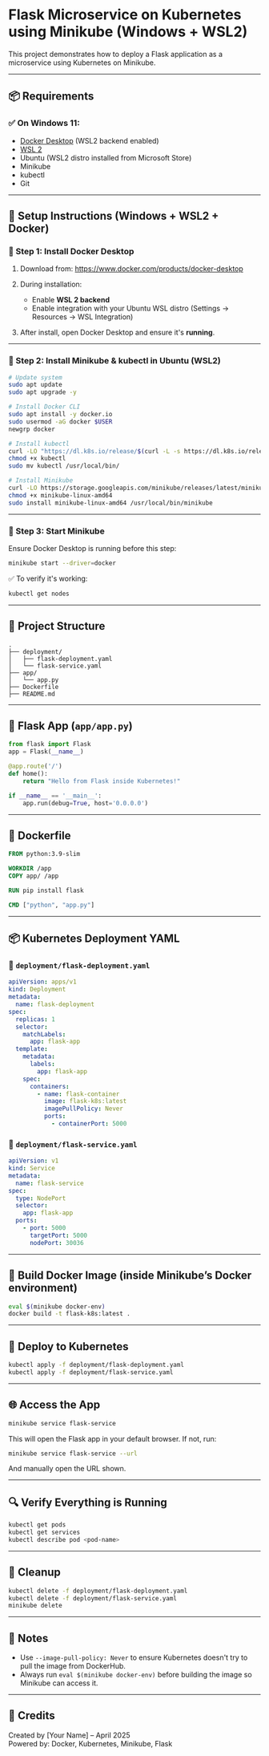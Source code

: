 
# Flask Microservice on Kubernetes using Minikube (Windows + WSL2)

This project demonstrates how to deploy a Flask application as a microservice using Kubernetes on Minikube.

---

## 📦 Requirements

### ✅ On Windows 11:

- [Docker Desktop](https://www.docker.com/products/docker-desktop) (WSL2 backend enabled)
- [WSL 2](https://learn.microsoft.com/en-us/windows/wsl/install)
- Ubuntu (WSL2 distro installed from Microsoft Store)
- Minikube
- kubectl
- Git

---

## 🚀 Setup Instructions (Windows + WSL2 + Docker)

### 🔹 Step 1: Install Docker Desktop

1. Download from: https://www.docker.com/products/docker-desktop
2. During installation:
   - Enable **WSL 2 backend**
   - Enable integration with your Ubuntu WSL distro (Settings → Resources → WSL Integration)

3. After install, open Docker Desktop and ensure it's **running**.

---

### 🔹 Step 2: Install Minikube & kubectl in Ubuntu (WSL2)

```bash
# Update system
sudo apt update
sudo apt upgrade -y

# Install Docker CLI
sudo apt install -y docker.io
sudo usermod -aG docker $USER
newgrp docker

# Install kubectl
curl -LO "https://dl.k8s.io/release/$(curl -L -s https://dl.k8s.io/release/stable.txt)/bin/linux/amd64/kubectl"
chmod +x kubectl
sudo mv kubectl /usr/local/bin/

# Install Minikube
curl -LO https://storage.googleapis.com/minikube/releases/latest/minikube-linux-amd64
chmod +x minikube-linux-amd64
sudo install minikube-linux-amd64 /usr/local/bin/minikube
```

---

### 🔹 Step 3: Start Minikube

Ensure Docker Desktop is running before this step:

```bash
minikube start --driver=docker
```

✅ To verify it's working:

```bash
kubectl get nodes
```

---

## 📁 Project Structure

```
.
├── deployment/
│   ├── flask-deployment.yaml
│   └── flask-service.yaml
├── app/
│   └── app.py
├── Dockerfile
├── README.md
```

---

## 🐍 Flask App (`app/app.py`)

```python
from flask import Flask
app = Flask(__name__)

@app.route('/')
def home():
    return "Hello from Flask inside Kubernetes!"

if __name__ == '__main__':
    app.run(debug=True, host='0.0.0.0')
```

---

## 🐳 Dockerfile

```Dockerfile
FROM python:3.9-slim

WORKDIR /app
COPY app/ /app

RUN pip install flask

CMD ["python", "app.py"]
```

---

## 📦 Kubernetes Deployment YAML

### 📄 `deployment/flask-deployment.yaml`

```yaml
apiVersion: apps/v1
kind: Deployment
metadata:
  name: flask-deployment
spec:
  replicas: 1
  selector:
    matchLabels:
      app: flask-app
  template:
    metadata:
      labels:
        app: flask-app
    spec:
      containers:
        - name: flask-container
          image: flask-k8s:latest
          imagePullPolicy: Never
          ports:
            - containerPort: 5000
```

### 📄 `deployment/flask-service.yaml`

```yaml
apiVersion: v1
kind: Service
metadata:
  name: flask-service
spec:
  type: NodePort
  selector:
    app: flask-app
  ports:
    - port: 5000
      targetPort: 5000
      nodePort: 30036
```

---

## 🧱 Build Docker Image (inside Minikube’s Docker environment)

```bash
eval $(minikube docker-env)
docker build -t flask-k8s:latest .
```

---

## 🚢 Deploy to Kubernetes

```bash
kubectl apply -f deployment/flask-deployment.yaml
kubectl apply -f deployment/flask-service.yaml
```

---

## 🌐 Access the App

```bash
minikube service flask-service
```

This will open the Flask app in your default browser. If not, run:

```bash
minikube service flask-service --url
```

And manually open the URL shown.

---

## 🔍 Verify Everything is Running

```bash
kubectl get pods
kubectl get services
kubectl describe pod <pod-name>
```

---

## 🧹 Cleanup

```bash
kubectl delete -f deployment/flask-deployment.yaml
kubectl delete -f deployment/flask-service.yaml
minikube delete
```

---

## 📝 Notes

- Use `--image-pull-policy: Never` to ensure Kubernetes doesn't try to pull the image from DockerHub.
- Always run `eval $(minikube docker-env)` before building the image so Minikube can access it.

---

## 🙌 Credits

Created by [Your Name] – April 2025  
Powered by: Docker, Kubernetes, Minikube, Flask
